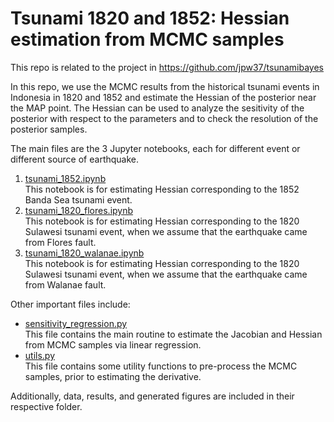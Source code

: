 # Tsunami 1820 and 1852: Hessian estimation from MCMC samples

This repo is related to the project in https://github.com/jpw37/tsunamibayes

In this repo, we use the MCMC results from the historical tsunami events in Indonesia in
1820 and 1852 and estimate the Hessian of the posterior near the MAP point. The Hessian
can be used to analyze the sesitivity of the posterior with respect to the parameters and
to check the resolution of the posterior samples.

The main files are the 3 Jupyter notebooks, each for different event or different source
of earthquake.
1. [tsunami_1852.ipynb](https://github.com/yonatank93/tsunami_project/blob/main/tsunami_1852.ipynb) </br>
   This notebook is for estimating Hessian corresponding to the 1852 Banda Sea tsunami
   event.
2. [tsunami_1820_flores.ipynb](https://github.com/yonatank93/tsunami_project/blob/main/tsunami_1820_flores.ipynb) </br>
   This notebook is for estimating Hessian corresponding to the 1820 Sulawesi tsunami
   event, when we assume that the earthquake came from Flores fault.
3. [tsunami_1820_walanae.ipynb](https://github.com/yonatank93/tsunami_project/blob/main/tsunami_1820_walanae.ipynb) </br>
   This notebook is for estimating Hessian corresponding to the 1820 Sulawesi tsunami
   event, when we assume that the earthquake came from Walanae fault.
   
Other important files include:
* [sensitivity_regression.py](https://github.com/yonatank93/tsunami_project/blob/main/sensitivity_regression.py) </br>
  This file contains the main routine to estimate the Jacobian and Hessian from MCMC
  samples via linear regression.
* [utils.py](https://github.com/yonatank93/tsunami_project/blob/main/utils.py) </br>
  This file contains some utility functions to pre-process the MCMC samples, prior to
  estimating the derivative.
  
Additionally, data, results, and generated figures are included in their respective
folder.
